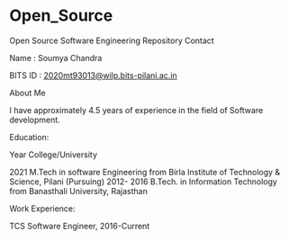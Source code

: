 # Open_Source
Open Source Software Engineering Repository
Contact

Name : Soumya Chandra

BITS ID : 2020mt93013@wilp.bits-pilani.ac.in

About Me

I have approximately 4.5 years of experience in the field of Software development.


Education:

Year College/University

2021 M.Tech in software Engineering from Birla Institute of Technology & Science, Pilani (Pursuing)
2012- 2016 B.Tech. in Information Technology from Banasthali University, Rajasthan

Work Experience:

TCS Software Engineer, 2016-Current

